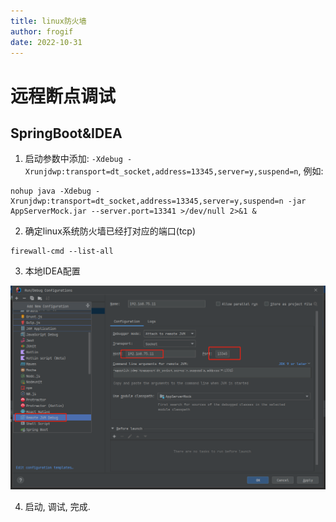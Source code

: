 ```yaml
---
title: linux防火墙
author: frogif
date: 2022-10-31
---
```


# 远程断点调试

## SpringBoot&IDEA

1. 启动参数中添加: ```-Xdebug -Xrunjdwp:transport=dt_socket,address=13345,server=y,suspend=n```, 例如:

```
nohup java -Xdebug -Xrunjdwp:transport=dt_socket,address=13345,server=y,suspend=n -jar AppServerMock.jar --server.port=13341 >/dev/null 2>&1 &
```

2. 确定linux系统防火墙已经打对应的端口(tcp)

```
firewall-cmd --list-all
```

3. 本地IDEA配置

![image](img/remote_debug_idea.png)

4. 启动, 调试, 完成.